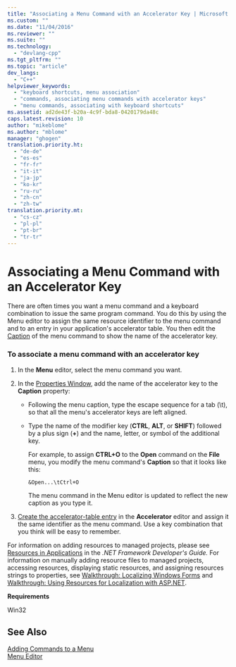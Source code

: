 ```yaml
---
title: "Associating a Menu Command with an Accelerator Key | Microsoft Docs"
ms.custom: ""
ms.date: "11/04/2016"
ms.reviewer: ""
ms.suite: ""
ms.technology: 
  - "devlang-cpp"
ms.tgt_pltfrm: ""
ms.topic: "article"
dev_langs: 
  - "C++"
helpviewer_keywords: 
  - "keyboard shortcuts, menu association"
  - "commands, associating menu commands with accelerator keys"
  - "menu commands, associating with keyboard shortcuts"
ms.assetid: ad2de43f-b20a-4c9f-bda8-0420179da48c
caps.latest.revision: 10
author: "mikeblome"
ms.author: "mblome"
manager: "ghogen"
translation.priority.ht: 
  - "de-de"
  - "es-es"
  - "fr-fr"
  - "it-it"
  - "ja-jp"
  - "ko-kr"
  - "ru-ru"
  - "zh-cn"
  - "zh-tw"
translation.priority.mt: 
  - "cs-cz"
  - "pl-pl"
  - "pt-br"
  - "tr-tr"
---
```

# Associating a Menu Command with an Accelerator Key
There are often times you want a menu command and a keyboard combination to issue the same program command. You do this by using the Menu editor to assign the same resource identifier to the menu command and to an entry in your application's accelerator table. You then edit the [Caption](../windows/menu-command-properties.md) of the menu command to show the name of the accelerator key.  
  
### To associate a menu command with an accelerator key  
  
1.  In the **Menu** editor, select the menu command you want.  
  
2.  In the [Properties Window](/visualstudio/ide/reference/properties-window), add the name of the accelerator key to the **Caption** property:  
  
    -   Following the menu caption, type the escape sequence for a tab (\t), so that all the menu's accelerator keys are left aligned.  
  
    -   Type the name of the modifier key (**CTRL**, **ALT**, or **SHIFT**) followed by a plus sign (**+**) and the name, letter, or symbol of the additional key.  
  
         For example, to assign **CTRL+O** to the **Open** command on the **File** menu, you modify the menu command's **Caption** so that it looks like this:  
  
        ```  
        &Open...\tCtrl+O   
        ```  
  
         The menu command in the Menu editor is updated to reflect the new caption as you type it.  
  
3.  [Create the accelerator-table entry](../windows/adding-an-entry-to-an-accelerator-table.md) in the **Accelerator** editor and assign it the same identifier as the menu command. Use a key combination that you think will be easy to remember.  
  
 For information on adding resources to managed projects, please see [Resources in Applications](http://msdn.microsoft.com/Library/8ad495d4-2941-40cf-bf64-e82e85825890) in the *.NET Framework Developer's Guide.* For information on manually adding resource files to managed projects, accessing resources, displaying static resources, and assigning resources strings to properties, see [Walkthrough: Localizing Windows Forms](http://msdn.microsoft.com/en-us/9a96220d-a19b-4de0-9f48-01e5d82679e5) and [Walkthrough: Using Resources for Localization with ASP.NET](http://msdn.microsoft.com/Library/bb4e5b44-e2b0-48ab-bbe9-609fb33900b6).  
  
 **Requirements**  
  
 Win32  
  
## See Also  
 [Adding Commands to a Menu](../windows/adding-commands-to-a-menu.md)   
 [Menu Editor](../mfc/menu-editor.md)